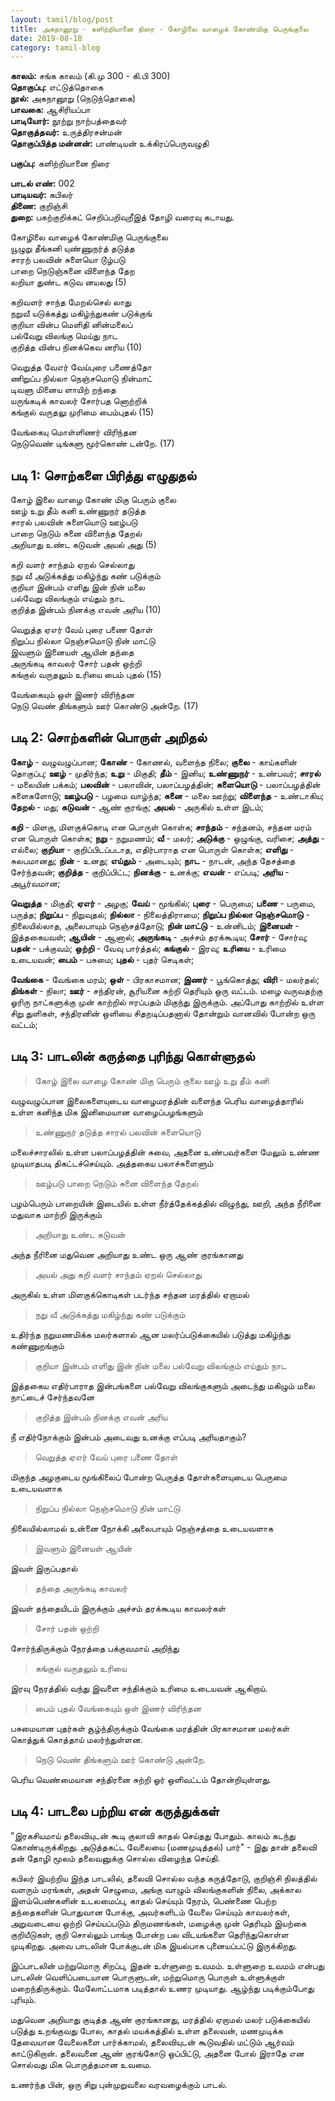 ```yaml
---
layout: tamil/blog/post
title: அகநானூறு - களிற்றியானை நிரை - கோழிலை வாழைக் கோண்மிகு பெருங்குலை
date: 2019-08-18
category: tamil-blog
---
```


**காலம்:** சங்க காலம் (கி.மு 300 - கி.பி 300) <br/>
**தொகுப்பு:** எட்டுத்தொகை <br/>
**நூல்:** அகநானூறு (நெடுந்தொகை) <br/>
**பாவகை:** ஆசிரியப்பா <br/>
**பாடியோர்:** நூற்று நாற்பத்தைவர் <br/>
**தொகுத்தவர்:** உருத்திரசன்மன் <br/>
**தொகுப்பித்த மன்னன்:** பாண்டியன் உக்கிரப்பெருவழுதி

**பகுப்பு:** களிற்றியானை நிரை

**பாடல் எண்:** 002 <br/>
**பாடியவர்:** கபிலர் <br/>
**திணை:** குறிஞ்சி <br/>
**துறை:** பகற்குறிக்கட் செறிப்பறிவுறீஇத் தோழி வரைவு கடாயது.

கோழிலை வாழைக் கோண்மிகு பெருங்குலை <br/>
யூழுறு தீங்கனி யுண்ணுநர்த் தடுத்த <br/>
சாரற் பலவின் சுளையொ டூழ்படு <br/>
பாறை நெடுஞ்சுனை விளைந்த தேற <br/>
லறியா துண்ட கடுவ னயலது (5)

கறிவளர் சாந்த மேறல்செல் லாது <br/>
நறுவீ யடுக்கத்து மகிழ்ந்துகண் படுக்குங் <br/>
குறியா வின்ப மெளிதி னின்மலைப் <br/>
பல்வேறு விலங்கு மெய்து நாட <br/>
குறித்த வின்ப நினக்கெவ னரிய (10)

வெறுத்த வேஎர் வேய்புரை பணைத்தோ <br/>
ணிறுப்ப நில்லா நெஞ்சமொடு நின்மாட் <br/>
டிவளு மினைய ளாயிற் றந்தை <br/>
யருங்கடிக் காவலர் சோர்பத னொற்றிக் <br/>
கங்குல் வருதலு முரிமை பைம்புதல் (15)

வேங்கையு மொள்ளிணர் விரிந்தன <br/>
நெடுவெண் டிங்களு மூர்கொண் டன்றே. (17)

## படி 1: சொற்களை பிரித்து எழுதுதல்

கோழ் இலை வாழை கோண் மிகு பெரும் குலை <br/>
ஊழ் உறு தீம் கனி உண்ணுநர் தடுத்த <br/>
சாரல் பலவின் சுளையொடு ஊழ்படு <br/>
பாறை நெடும் சுனை விளைந்த தேறல் <br/>
அறியாது உண்ட கடுவன் அயல் அது (5)

கறி வளர் சாந்தம் ஏறல் செல்லாது <br/>
நறு வீ அடுக்கத்து மகிழ்ந்து கண் படுக்கும் <br/>
குறியா இன்பம் எளிது இன் நின் மலை <br/>
பல்வேறு விலங்கும் எய்தும் நாட <br/>
குறித்த இன்பம் நினக்கு எவன் அரிய (10)

வெறுத்த ஏஎர் வேய் புரை பணை தோள் <br/>
நிறுப்ப நில்லா நெஞ்சமொடு நின் மாட்டு <br/>
இவளும் இனையள் ஆயின் தந்தை <br/>
அருங்கடி காவலர் சோர் பதன் ஒற்றி <br/>
கங்குல் வருதலும் உரியை பைம் புதல் (15)

வேங்கையும் ஒள் இணர் விரிந்தன <br/>
நெடு வெண் திங்களும் ஊர் கொண்டு அன்றே. (17)

## படி 2: சொற்களின் பொருள் அறிதல்

**கோழ்** - வழுவழுப்பான; **கோண்** - கோணல், வளைந்த நிலை; **குலை** - காய்களின் தொகுப்பு; **ஊழ்** - முதிர்ந்த; **உறு** - மிகுதி; **தீம்** - இனிய; **உண்ணுநர்** - உண்பவர்; **சாரல்** - மலையின் பக்கம்; **பலவின்** - பலாவின், பலாப்பழத்தின்; **சுளையொடு** - பலாப்பழத்தின் சுளைகளோடு; **ஊழ்படு** - பழமை வாழ்ந்த; **சுனை** - மலை ஊற்று; **விளைந்த** - உண்டாகிய; **தேறல்** - மது; **கடுவன்** - ஆண் குரங்கு; **அயல்** - அருகில் உள்ள இடம்;

**கறி** - மிளகு, மிளகுக்கொடி என பொருள் கொள்க; **சாந்தம்** - சந்தனம், சந்தன மரம் என பொருள் கொள்க; **நறு** - நறுமணம்; **வீ** - மலர்; **அடுக்கு** - ஒழுங்கு, வரிசை; **அத்து** - எல்லை; **குறியா** - குறிப்பிடப்படாத, எதிர்பாராத என பொருள் கொள்க; **எளிது** - சுலபமானது; **நின்** - உனது; **எய்தும்** - அடையும்; **நாட** - நாடன், அந்த தேசத்தை சேர்ந்தவன்; **குறித்த** - குறிப்பிட்ட; **நினக்கு** - உனக்கு; **எவன்** - எப்படி; **அரிய** - அபூர்வமான;

**வெறுத்த** - மிகுதி; **ஏஎர்** - அழகு; **வேய்** - மூங்கில்; **புரை** - பெருமை; **பணை** - பருமை, பருத்த; **நிறுப்ப** - நிறுவுதல்; **நில்லா** - நிலைத்திராமை; **நிறுப்ப நில்லா நெஞ்சமொடு** - நிலையில்லாத, அலைபாயும் நெஞ்சத்தோடு; **நின் மாட்டு** - உன்னிடம்; **இனையள்** - இத்தகையவள்; **ஆயின்** - ஆனால்; **அருங்கடி** - அச்சம் தரக்கூடிய; **சோர்** - சோர்வு; **பதன்** - பக்குவம்; **ஒற்றி** - வேவு பார்த்தல்; **கங்குல்** - இரவு; **உரியை** - உரிமை உடையவன்; **பைம்** - பசுமை; **புதல்** - புதர் செடிகள்;

**வேங்கை** - வேங்கை மரம்; **ஒள்** - பிரகாசமான; **இணர்** - பூங்கொத்து; **விரி** - மலர்தல்; **திங்கள்** - நிலா; **ஊர்** - சந்திரன், சூரியனை சுற்றி தெரியும் ஒரு வட்டம். மழை வருவதற்கு ஓரிரு நாட்களுக்கு முன் காற்றில் ஈரப்பதம் மிகுந்து இருக்கும். அப்போது காற்றில் உள்ள சிறு துளிகள், சந்திரனின் ஒளியை சிதறடிப்பதனால் தோன்றும் வானவில் போன்ற ஒரு வட்டம்;

## படி 3: பாடலின் கருத்தை புரிந்து கொள்ளுதல்

> கோழ் இலை வாழை கோண் மிகு பெரும் குலை ஊழ் உறு தீம் கனி

வழுவழுப்பான இலைகளையுடைய வாழைமரத்தின் வளைந்த பெரிய வாழைத்தாரில் உள்ள கனிந்த மிக இனிமையான வாழைப்பழங்களும்

> உண்ணுநர் தடுத்த சாரல் பலவின் சுளையொடு

மலைச்சாரலில் உள்ள பலாப்பழத்தின் சுவை, அதனை உண்பவர்களை மேலும் உண்ண முடியாதபடி திகட்டச்செய்யும். அத்தகைய பலாச்சுளைளும்

> ஊழ்படு பாறை நெடும் சுனை விளைந்த தேறல்

பழம்பெரும் பாறையின் இடையில் உள்ள நீர்த்தேக்கத்தில் விழுந்து, ஊறி, அந்த நீரினை மதுவாக மாற்றி இருக்கும்

> அறியாது உண்ட கடுவன்

 அந்த நீரினை மதுவென அறியாது உண்ட ஒரு ஆண் குரங்கானது

> அயல் அது கறி வளர் சாந்தம் ஏறல் செல்லாது

அருகில் உள்ள மிளகுக்கொடிகள் படர்ந்த சந்தன மரத்தில் ஏறாமல்

> நறு வீ அடுக்கத்து மகிழ்ந்து கண் படுக்கும்

உதிர்ந்த நறுமணமிக்க மலர்களால் ஆன மலர்ப்படுக்கையில் படுத்து மகிழ்ந்து கண்ணுறங்கும்

> குறியா இன்பம் எளிது இன் நின் மலை பல்வேறு விலங்கும் எய்தும் நாட

இத்தகைய எதிர்பாராத இன்பங்களை பல்வேறு விலங்குகளும் அடைந்து மகிழும் மலை நாட்டைச் சேர்ந்தவனே

> குறித்த இன்பம் நினக்கு எவன் அரிய

நீ எதிர்நோக்கும் இன்பம் அடைவது உனக்கு எப்படி அரியதாகும்?

> வெறுத்த ஏஎர் வேய் புரை பணை தோள்

மிகுந்த அழகுடைய மூங்கிலைப் போன்ற பெருத்த தோள்களையுடைய பெருமை உடையவளாக

> நிறுப்ப நில்லா நெஞ்சமொடு நின் மாட்டு

நிலையில்லாமல் உன்னை நோக்கி அலைபாயும் நெஞ்சத்தை உடையவளாக

> இவளும் இனையள் ஆயின்

இவள் இருப்பதால்

> தந்தை அருங்கடி காவலர்

இவள் தந்தையிடம் இருக்கும் அச்சம் தரக்கூடிய காவலர்கள்

> சோர் பதன் ஒற்றி

சோர்ந்திருக்கும் நேரத்தை பக்குவமாய் அறிந்து

> கங்குல் வருதலும் உரியை

இரவு நேரத்தில் வந்து இவளை சந்திக்கும் உரிமை உடையவன் ஆகிறாய்.

> பைம் புதல் வேங்கையும் ஒள் இணர் விரிந்தன

பசுமையான புதர்கள் சூழ்ந்திருக்கும் வேங்கை மரத்தின் பிரகாசமான மலர்கள் கொத்துக் கொத்தாய் மலர்ந்துள்ளன.

> நெடு வெண் திங்களும் ஊர் கொண்டு அன்றே.

பெரிய வெண்மையான சந்திரனை சுற்றி ஓர் ஒளிவட்டம் தோன்றியுள்ளது.

## படி 4: பாடலை பற்றிய என் கருத்துக்கள்

"இரகசியமாய் தலைவியுடன் கூடி குலாவி காதல் செய்தது போதும். காலம் கடந்து கொண்டிருக்கிறது. அடுத்தகட்ட வேலையை (மணமுடித்தல்) பார்" - இது தான் தலைவி தன் தோழி மூலம் தலைவனுக்கு சொல்ல விழைந்த செய்தி.

கபிலர் இயற்றிய இந்த பாடலில், தலைவி சொல்ல வந்த கருத்தோடு, குறிஞ்சி நிலத்தில் வளரும் மரங்கள், அதன் செழுமை, அங்கு வாழும் விலங்குகளின் நிலை, அக்கால இளம்பெண்களின் உடலமைப்பு, காதல் செய்யும் நேரம், பெண்ணை பெற்ற தந்தைகளின் பொதுவான போக்கு, அவர்களிடம் வேலை செய்யும் காவலர்கள், அறுவடையை ஒற்றி செய்யப்படும் திருமணங்கள், மழைக்கு முன் தெரியும் இயற்கை குறியீடுகள், குறி சொல்லும் பாங்கு போன்ற பல விடயங்களை தெரிந்துகொள்ள முடிகிறது. அவை பாடலின் போக்குடன் மிக இயல்பாக புனையப்பட்டு இருக்கிறது.

இப்பாடலின் மற்றுமொரு சிறப்பு, இதன் உள்ளுறை உவமம். உள்ளுறை உவமம் என்பது பாடலின் வெளிப்படையான பொருளுடன், மற்றுமொரு பொருள் உள்ளுக்குள் மறைந்திருக்கும். மேலோட்டமாக படித்தால் உணர முடியாது. ஆழ்ந்து படிக்கும்போது புரியும்.

மதுவென அறியாது குடித்த ஆண் குரங்கானது, மரத்தில் ஏறாமல் மலர் படுக்கையில் படுத்து உறங்குவது போல, காதல் மயக்கத்தில் உள்ள தலைவன், மணமுடிக்க தேவையான வேலைகளை பார்க்காமல், தலைவியுடன் கூடுவதில் மட்டும் ஆர்வம் காட்டுகிறான். தலைவனை ஆண் குரங்கோடு ஒப்பிட்டு, அதனை போல் இராதே என சொல்வது மிக பொருத்தமான உவமை.

உணர்ந்த பின், ஒரு சிறு புன்முறுவலை வரவழைக்கும் பாடல்.
